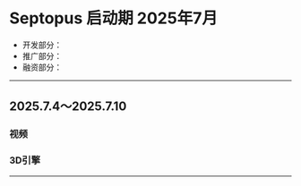 # Septopus 启动期 2025年7月

* 开发部分：
* 推广部分：
* 融资部分：

------------------------------------------------------

## 2025.7.4～2025.7.10

### 视频

### 3D引擎

------------------------------------------------------